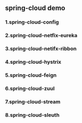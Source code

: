 ## spring-cloud demo

### 1.spring-cloud-config

### 2.spring-cloud-netfix-eureka

### 3.spring-cloud-netifx-ribbon

### 4.spring-cloud-hystrix

### 5.spring-cloud-feign

### 6.spring-cloud-zuul

### 7.spring-cloud-stream

### 8.spring-cloud-sleuth